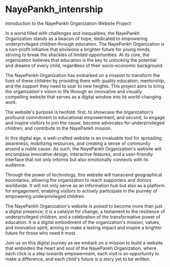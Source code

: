 # NayePankh_intenrship


Introduction to the NayePankh Organization Website Project

In a world filled with challenges and inequalities, the NayePankh Organization stands as a beacon of hope, dedicated to empowering underprivileged children through education. The NayePankh Organization is a non-profit initiative that envisions a brighter future for young minds, striving to break the shackles of limited opportunities. At its core, the organization believes that education is the key to unlocking the potential and dreams of every child, regardless of their socio-economic background.

The NayePankh Organization has embarked on a mission to transform the lives of these children by providing them with quality education, mentorship, and the support they need to soar to new heights. This project aims to bring the organization's vision to life through an innovative and visually compelling website that serves as a digital window into its world-changing work.

The website's purpose is twofold: first, to showcase the organization's profound commitment to educational empowerment, and second, to engage and inspire visitors to join the cause, become advocates for underprivileged children, and contribute to the NayePankh mission.

In this digital age, a well-crafted website is an invaluable tool for spreading awareness, mobilizing resources, and creating a sense of community around a noble cause. As such, the NayePankh Organization's website will encompass innovative design, interactive features, and a user-friendly interface that not only informs but also emotionally connects with its audience.

Through the power of technology, this website will transcend geographical boundaries, allowing the organization to reach supporters and donors worldwide. It will not only serve as an information hub but also as a platform for engagement, enabling visitors to actively participate in the journey of empowering underprivileged children.

The NayePankh Organization's website is poised to become more than just a digital presence; it is a catalyst for change, a testament to the resilience of underprivileged children, and a celebration of the transformative power of education. It is a digital embodiment of the organization's mission, values, and innovative spirit, aiming to make a lasting impact and inspire a brighter future for those who need it most.

Join us on this digital journey as we embark on a mission to build a website that embodies the heart and soul of the NayePankh Organization, where each click is a step towards empowerment, each visit is an opportunity to make a difference, and each child's future is a story yet to be written.


